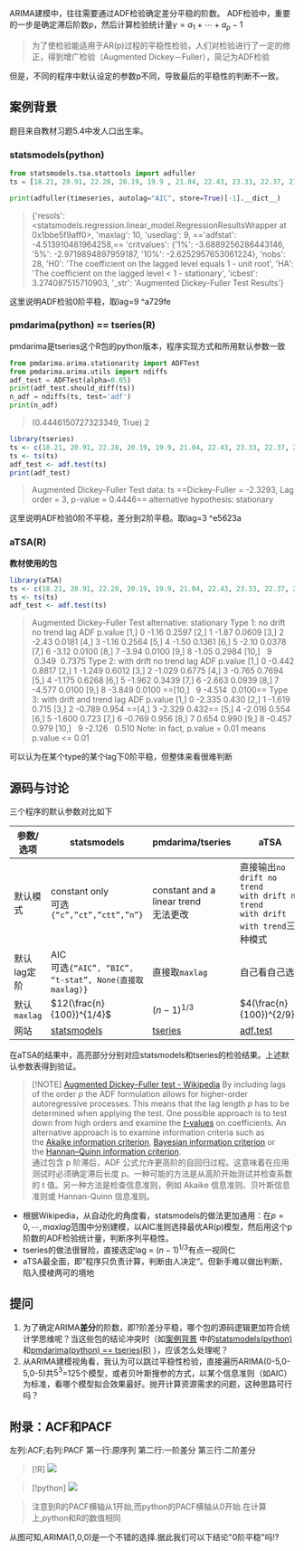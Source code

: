 
ARIMA建模中，往往需要通过ADF检验确定差分平稳的阶数。
ADF检验中，重要的一步是确定滞后阶数p，然后计算检验统计量$\gamma=a_1+\cdots+a_p-1$

> 为了使检验能适用于AR(p)过程的平稳性检验，人们对检验进行了一定的修正，得到增广检验（Augmented Dickey－Fuller），简记为ADF检验

但是，不同的程序中默认设定的参数p不同，导致最后的平稳性的判断不一致。

## 案例背景

题目来自教材习题5.4中发人口出生率。

### statsmodels(python)
```python
from statsmodels.tsa.stattools import adfuller
ts = [18.21, 20.91, 22.28, 20.19, 19.9 , 21.04, 22.43, 23.33, 22.37, 21.58, 21.06, 19.68, 18.24, 18.09, 17.7 , 17.12, 16.98, 16.57, 15.64, 14.64, 14.03, 13.38, 12.86, 12.41, 12.29, 12.4 , 12.09, 12.1 , 12.14, 11.95, 11.9 , 11.93, 12.1 , 12.08, 12.37, 12.07, 12.95, 12.45]

print(adfuller(timeseries, autolag="AIC", store=True)[-1].__dict__)
```

> {'resols': <statsmodels.regression.linear_model.RegressionResultsWrapper at 0x1bbe5f9aff0>,
>  'maxlag': 10,
>  'usedlag': 9,
>  =='adfstat': -4.513910481964258,==
>  'critvalues': {'1%': -3.6889256286443146,
>   '5%': -2.9719894897959187,
>   '10%': -2.6252957653061224},
>  'nobs': 28,
>  'H0': 'The coefficient on the lagged level equals 1 - unit root',
>  'HA': 'The coefficient on the lagged level < 1 - stationary',
>  'icbest': 3.274087515710903,
>  '_str': 'Augmented Dickey-Fuller Test Results'}

 
这里说明ADF检验0阶平稳，取lag=9 ^a729fe
 
### pmdarima(python) == tseries(R)
pmdarima是tseries这个R包的python版本，程序实现方式和所用默认参数一致
```python
from pmdarima.arima.stationarity import ADFTest
from pmdarima.arima.utils import ndiffs
adf_test = ADFTest(alpha=0.05)
print(adf_test.should_diff(ts))
n_adf = ndiffs(ts, test='adf')
print(n_adf)
```

> (0.4446150727323349, True)
> 2

```r
library(tseries)
ts <- c(18.21, 20.91, 22.28, 20.19, 19.9, 21.04, 22.43, 23.33, 22.37, 21.58, 21.06, 19.68, 18.24, 18.09, 17.7, 17.12, 16.98, 16.57, 15.64, 14.64, 14.03, 13.38, 12.86, 12.41, 12.29, 12.4, 12.09, 12.1, 12.14, 11.95, 11.9, 11.93, 12.1, 12.08, 12.37, 12.07, 12.95, 12.45)
ts <- ts(ts)
adf_test <- adf.test(ts)
print(adf_test)
```

> Augmented Dickey-Fuller Test
> data:  ts
> ==Dickey-Fuller = -2.3293, Lag order = 3, p-value = 0.4446==
> alternative hypothesis: stationary

这里说明ADF检验0阶不平稳，差分到2阶平稳。取lag=3 ^e5623a


### aTSA(R)
**教材使用的包**
```r
library(aTSA)
ts <- c(18.21, 20.91, 22.28, 20.19, 19.9, 21.04, 22.43, 23.33, 22.37, 21.58, 21.06, 19.68, 18.24, 18.09, 17.7, 17.12, 16.98, 16.57, 15.64, 14.64, 14.03, 13.38, 12.86, 12.41, 12.29, 12.4, 12.09, 12.1, 12.14, 11.95, 11.9, 11.93, 12.1, 12.08, 12.37, 12.07, 12.95, 12.45)
ts <- ts(ts)
adf_test <- adf.test(ts)
```


> Augmented Dickey-Fuller Test 
> alternative: stationary 
> Type 1: no drift no trend 
>       lag   ADF p.value
>  [1,]   0 -1.16  0.2597
>  [2,]   1 -1.87  0.0609
>  [3,]   2 -2.43  0.0181
>  [4,]   3 -1.16  0.2564
>  [5,]   4 -1.50  0.1361
>  [6,]   5 -2.10  0.0378
>  [7,]   6 -3.12  0.0100
>  [8,]   7 -3.94  0.0100
>  [9,]   8 -1.05  0.2984
>  [10,]   9  0.349  0.7375
> Type 2: with drift no trend 
>       lag    ADF p.value
>  [1,]   0 -0.442  0.8817
>  [2,]   1 -1.249  0.6012
>  [3,]   2 -1.029  0.6775
>  [4,]   3 -0.765  0.7694
>  [5,]   4 -1.175  0.6268
>  [6,]   5 -1.962  0.3439
>  [7,]   6 -2.663  0.0939
>  [8,]   7 -4.577  0.0100
>  [9,]   8 -3.849  0.0100
>  ==[10,]   9 -4.514  0.0100==
> Type 3: with drift and trend 
>       lag    ADF p.value
>  [1,]   0 -2.335   0.430
>  [2,]   1 -1.619   0.715
>  [3,]   2 -0.789   0.954
>  ==[4,]   3 -2.329   0.432==
>  [5,]   4 -2.016   0.554
>  [6,]   5 -1.600   0.723
>  [7,]   6 -0.769   0.956
>  [8,]   7  0.654   0.990
>  [9,]   8 -0.457   0.979
>  [10,]   9 -2.126   0.510
> Note: in fact, p.value = 0.01 means p.value <= 0.01

可以认为在某个type的某个lag下0阶平稳，但整体来看很难判断






## 源码与讨论

三个程序的默认参数对比如下

|参数/选项|statsmodels|pmdarima/tseries|aTSA|
| --- | --- | --- | --- |
|默认模式|constant only<br>可选`{“c”,”ct”,”ctt”,”n”}`|constant and a linear trend<br>无法更改|直接输出`no drift no trend`<br>`with drift no trend`<br>`with drift with trend`三种模式|
|默认lag定阶|AIC<br>可选`{“AIC”, “BIC”, “t-stat”, None(直接取maxlag)}`|直接取`maxlag` |自己看自己选|
|默认`maxlag`|$12(\frac{n}{100})^{1/4}$|$(n-1)^{1/3}$|$4(\frac{n}{100})^{2/9}$|
|网站|[statsmodels](https://www.statsmodels.org/dev/generated/statsmodels.tsa.stattools.adfuller.html)|[tseries](https://cran.r-project.org/web/packages/tseries/tseries.pdf)|[adf.test](https://www.rdocumentation.org/packages/aTSA/versions/3.1.2.1/topics/adf.test)

在aTSA的结果中，高亮部分分别对应statsmodels和tseries的检验结果。上述默认参数表得到验证。


> [!NOTE] [Augmented Dickey–Fuller test - Wikipedia](https://en.wikipedia.org/wiki/Augmented_Dickey%E2%80%93Fuller_test)
> By including lags of the order _p_ the ADF formulation allows for higher-order autoregressive processes. This means that the lag length _p_ has to be determined when applying the test. One possible approach is to test down from high orders and examine the [_t_-values](https://en.wikipedia.org/wiki/T-value "T-value") on coefficients. An alternative approach is to examine information criteria such as the [Akaike information criterion](https://en.wikipedia.org/wiki/Akaike_information_criterion "Akaike information criterion"), [Bayesian information criterion](https://en.wikipedia.org/wiki/Bayesian_information_criterion) or the [Hannan–Quinn information criterion](https://en.wikipedia.org/wiki/Hannan%E2%80%93Quinn_information_criterion "Hannan–Quinn information criterion").  
> 通过包含 p 阶滞后，ADF 公式允许更高阶的自回归过程。这意味着在应用测试时必须确定滞后长度 p。一种可能的方法是从高阶开始测试并检查系数的 t 值。另一种方法是检查信息准则，例如 Akaike 信息准则、贝叶斯信息准则或 Hannan-Quinn 信息准则。

- 根据Wikipedia，从自动化的角度看，statsmodels的做法更加通用：在$p=0,\cdots,maxlag$范围中分别建模，以AIC准则选择最优AR(p)模型，然后用这个p阶数的ADF检验统计量，判断序列平稳性。
- tseries的做法很冒险，直接选定lag = $(n-1)^{1/3}$有点一视同仁
- aTSA最全面，即”程序只负责计算，判断由人决定“。但新手难以做出判断，陷入摸棱两可的境地

## 提问
1. 为了确定ARIMA**差分**的阶数，即?阶差分平稳，哪个包的源码逻辑更加符合统计学思维呢？当这些包的结论冲突时（如[案例背景](#案例背景) 中的[statsmodels(python)](#statsmodels(python))和[pmdarima(python) == tseries(R)](#pmdarima(python)%20==%20tseries(R)) ），应该怎么处理呢？
2. 从ARIMA建模视角看，我认为可以跳过平稳性检验，直接遍历ARIMA(0-5,0-5,0-5)共$5^3$=125个模型，或者贝叶斯搜参的方式，以某个信息准则（如AIC）为标准，看哪个模型拟合效果最好。抛开计算资源需求的问题，这种思路可行吗？


## 附录：ACF和PACF
左列:ACF;右列:PACF
第一行:原序列
第二行:一阶差分
第三行:二阶差分
> [!R]
> ![](Pasted%20image%2020240516222516.png)

> [!python]
>![](Pasted%20image%2020240516222158.png)

> 注意到R的PACF横轴从1开始,而python的PACF横轴从0开始.在计算上,python和R的数值相同

从图可知,ARIMA(1,0,0)是一个不错的选择.据此我们可以下结论"0阶平稳"吗!?
